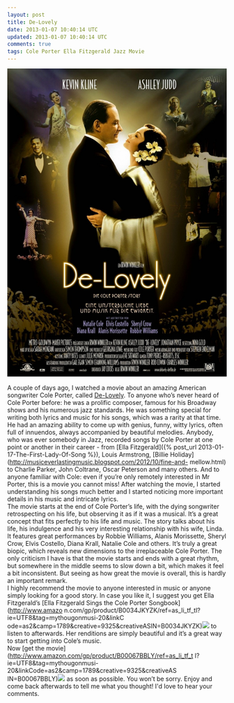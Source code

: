 ```yaml
---           
layout: post
title: De-Lovely
date: 2013-01-07 10:40:14 UTC
updated: 2013-01-07 10:40:14 UTC
comments: true
tags: Cole Porter Ella Fitzgerald Jazz Movie
---
```

![](/img/2Fimage2F3212372F936full-de--lovely-poster.jpg)


A couple of days ago, I watched a movie about an amazing American songwriter
Cole Porter, called [De-Lovely](http://www.imdb.com/title/tt0352277/). To
anyone who’s never heard of Cole Porter before: he was a prolific composer,
famous for his Broadway shows and his numerous jazz standards. He was
something special for writing both lyrics and music for his songs, which was a
rarity at that time. He had an amazing ability to come up with genius, funny,
witty lyrics, often full of innuendos, always accompanied by beautiful
melodies. Anybody, who was ever somebody in Jazz, recorded songs by Cole
Porter at one point or another in their career - from [Ella
Fitzgerald]({% post_url 2013-01-17-The-First-Lady-Of-Song %}), Louis Armstrong, [Billie
Holiday](http://musiceverlastingmusic.blogspot.com/2012/10/fine-and-
mellow.html) to Charlie Parker, John Coltrane, Oscar Peterson and many others.
And to anyone familiar with Cole: even if you’re only remotely interested in
Mr Porter, this is a movie you cannot miss! After watching the movie, I
started understanding his songs much better and I started noticing more
important details in his music and intricate lyrics.  
The movie starts at the end of Cole Porter’s life, with the dying songwriter
retrospecting on his life, but observing it as if it was a musical. It’s a
great concept that fits perfectly to his life and music. The story talks about
his life, his indulgence and his very interesting relationship with his wife,
Linda. It features great performances by Robbie Williams, Alanis Morissette,
Sheryl Crow, Elvis Costello, Diana Krall, Natalie Cole and others. It’s truly
a great biopic, which reveals new dimensions to the irreplaceable Cole Porter.
The only criticism I have is that the movie starts and ends with a great
rhythm, but somewhere in the middle seems to slow down a bit, which makes it
feel a bit inconsistent. But seeing as how great the movie is overall, this is
hardly an important remark.  
I highly recommend the movie to anyone interested in music or anyone simply
looking for a good story. In case you like it, I suggest you get Ella
Fitzgerald’s [Ella Fitzgerald Sings the Cole Porter Songbook](http://www.amazo
n.com/gp/product/B0034JKYZK/ref=as_li_tf_tl?ie=UTF8&tag=mythougonmusi-20&linkC
ode=as2&camp=1789&creative=9325&creativeASIN=B0034JKYZK)![](http://www.assoc-amazon.com/e/ir?t=mythougonmusi-20&l=as2&o=1&a=B0034JKYZK)
to listen to afterwards. Her renditions are simply beautiful and it’s a great way to start
getting into Cole’s music.  
Now [get the movie](http://www.amazon.com/gp/product/B00067BBLY/ref=as_li_tf_t
l?ie=UTF8&tag=mythougonmusi-20&linkCode=as2&camp=1789&creative=9325&creativeAS
IN=B00067BBLY)![](http://www.assoc-amazon.com/e/ir?t=mythougonmusi-20&l=as2&o=1&a=B00067BBLY)
as soon as possible. You won’t be sorry. Enjoy and come back afterwards to tell me what
you thought! I'd love to hear your comments.  

  


